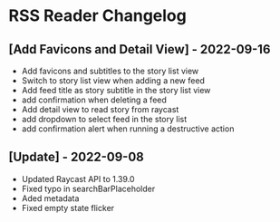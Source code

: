 # RSS Reader Changelog

## [Add Favicons and Detail View] - 2022-09-16

- Add favicons and subtitles to the story list view
- Switch to story list view when adding a new feed
- Add feed title as story subtitle in the story list view
- add confirmation when deleting a feed
- Add detail view to read story from raycast
- add dropdown to select feed in the story list
- add confirmation alert when running a destructive action

## [Update] - 2022-09-08

 - Updated Raycast API to 1.39.0
 - Fixed typo in searchBarPlaceholder
 - Aded metadata
 - Fixed empty state flicker
